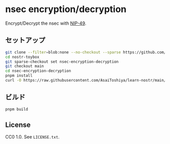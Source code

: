 # nsec encryption/decryption

Encrypt/Decrypt the nsec with [NIP-49](https://github.com/nostr-protocol/nips/blob/master/49.md).

## セットアップ

```bash
git clone --filter=blob:none --no-checkout --sparse https://github.com/AsaiToshiya/nostr-toybox.git
cd nostr-toybox
git sparse-checkout set nsec-encryption-decryption
git checkout main
cd nsec-encryption-decryption
pnpm install
curl -O https://raw.githubusercontent.com/AsaiToshiya/learn-nostr/main/nip-49-private-key-encryption/nip49.js
```

## ビルド

```bash
pnpm build
```


## License

CC0 1.0. See `LICENSE.txt`.
